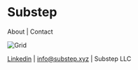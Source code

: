 # Substep

About | Contact

![Grid](https://img.freepik.com/free-vector/dark-background-with-purple-squares_1053-430.jpg) 

[Linkedin](https://linkedin.com/company/substep)  | info@substep.xyz | Substep LLC 
